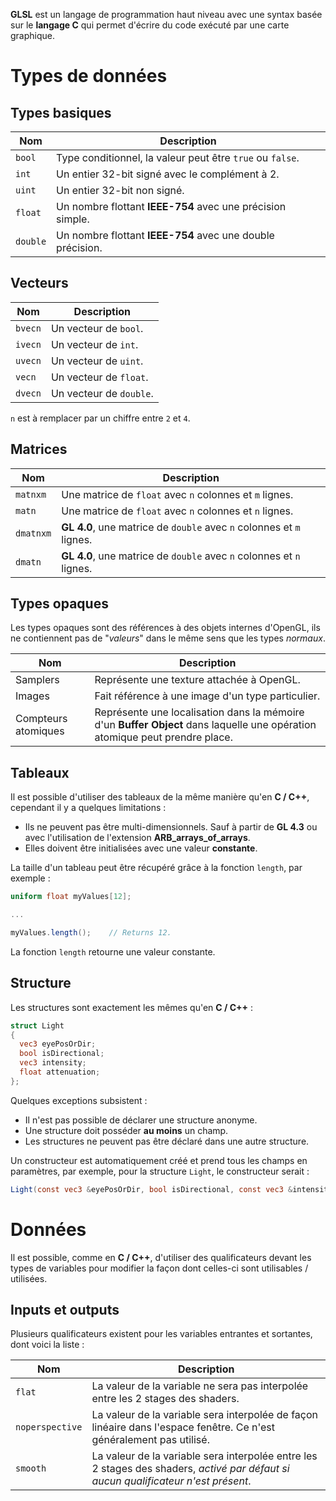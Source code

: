 **GLSL** est un langage de programmation haut niveau avec une syntax basée sur le **langage C** qui permet d'écrire du code exécuté par une carte graphique.

# Types de données

## Types basiques

| Nom | Description |
| ---- | ---- |
| `bool` | Type conditionnel, la valeur peut être `true` ou `false`. |
| `int` | Un entier 32-bit signé avec le complément à 2. |
| `uint` | Un entier 32-bit non signé. |
| `float` | Un nombre flottant **IEEE-754** avec une précision simple. |
| `double` | Un nombre flottant **IEEE-754** avec une double précision. |

## Vecteurs

| Nom | Description |
| ---- | ---- |
| `bvecn` | Un vecteur de `bool`. |
| `ivecn` | Un vecteur de `int`. |
| `uvecn` | Un vecteur de `uint`. |
| `vecn` | Un vecteur de `float`. |
| `dvecn` | Un vecteur de `double`. |

`n` est à remplacer par un chiffre entre `2` et `4`.

## Matrices

| Nom | Description |
| ---- | ---- |
| `matnxm` | Une matrice de `float` avec `n` colonnes et `m` lignes. |
| `matn` | Une matrice de `float` avec `n` colonnes et `n` lignes. |
| `dmatnxm` | **GL 4.0**, une matrice de `double` avec `n` colonnes et `m` lignes. |
| `dmatn` | **GL 4.0**, une matrice de `double` avec `n` colonnes et `n` lignes. |

## Types opaques

Les types opaques sont des références à des objets internes d'OpenGL, ils ne contiennent pas de "*valeurs*" dans le même sens que les types *normaux*.

| Nom | Description |
| ---- | ---- |
| Samplers | Représente une texture attachée à OpenGL. |
| Images | Fait référence à une image d'un type particulier. |
| Compteurs atomiques | Représente une localisation dans la mémoire d'un **Buffer Object** dans laquelle une opération atomique peut prendre place. |

## Tableaux

Il est possible d'utiliser des tableaux de la même manière qu'en **C / C++**, cependant il y a quelques limitations :
- Ils ne peuvent pas être multi-dimensionnels. Sauf à partir de **GL 4.3** ou avec l'utilisation de l'extension **ARB_arrays_of_arrays**.
- Elles doivent être initialisées avec une valeur **constante**.

La taille d'un tableau peut être récupéré grâce à la fonction `length`, par exemple :
```glsl
uniform float myValues[12];

...

myValues.length();    // Returns 12.
```
La fonction `length` retourne une valeur constante.

## Structure

Les structures sont exactement les mêmes qu'en **C / C++** :
```glsl
struct Light
{
  vec3 eyePosOrDir;
  bool isDirectional;
  vec3 intensity;
  float attenuation;
};
```

Quelques exceptions subsistent :
- Il n'est pas possible de déclarer une structure anonyme.
- Une structure doit posséder **au moins** un champ.
- Les structures ne peuvent pas être déclaré dans une autre structure.

Un constructeur est automatiquement créé et prend tous les champs en paramètres, par exemple, pour la structure `Light`, le constructeur serait :
```glsl
Light(const vec3 &eyePosOrDir, bool isDirectional, const vec3 &intensity, float attenuation);
```

# Données

Il est possible, comme en **C / C++**, d'utiliser des qualificateurs devant les types de variables pour modifier la façon dont celles-ci sont utilisables / utilisées.

## Inputs et outputs

Plusieurs qualificateurs existent pour les variables entrantes et sortantes, dont voici la liste :

| Nom | Description |
| ---- | ---- |
| `flat` | La valeur de la variable ne sera pas interpolée entre les 2 stages des shaders. |
| `noperspective` | La valeur de la variable sera interpolée de façon linéaire dans l'espace fenêtre. Ce n'est généralement pas utilisé. |
| `smooth` | La valeur de la variable sera interpolée entre les 2 stages des shaders, *activé par défaut si aucun qualificateur n'est présent*. |

